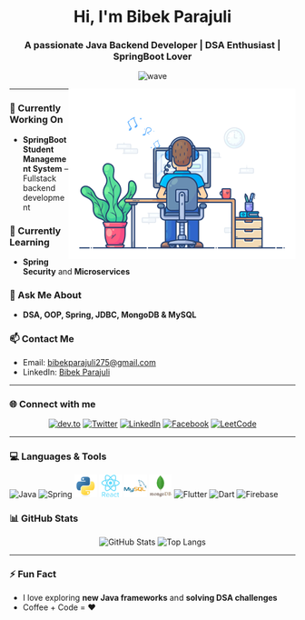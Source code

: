 <h1 align="center"> Hi, I'm Bibek Parajuli</h1>
<h3 align="center">A passionate Java Backend Developer | DSA Enthusiast | SpringBoot Lover</h3>

<p align="center">
  <img src="https://media.giphy.com/media/hvRJCLFzcasrR4ia7z/giphy.gif" width="80" alt="wave">
</p>

<img align="right" alt = "coding" width = "400" src = "https://raw.githubusercontent.com/SupianIDz/SupianIDz/main/coding.gif">

---

### 🔭 Currently Working On
- **SpringBoot Student Management System** – Fullstack backend development

### 🌱 Currently Learning
- **Spring Security** and **Microservices**

### 💬 Ask Me About
- **DSA, OOP, Spring, JDBC, MongoDB & MySQL**

### 📫 Contact Me
- Email: <a href="mailto:bibekparajuli275@gmail.com">bibekparajuli275@gmail.com</a>
- LinkedIn: <a href="https://linkedin.com/in/bibekprj">Bibek Parajuli</a>

---

### 🌐 Connect with me
<p align="center">
  <a href="https://dev.to/bibekparajuli123" target="_blank"><img src="https://img.shields.io/badge/dev.to-000000?style=for-the-badge&logo=dev.to&logoColor=white" alt="dev.to"></a>
  <a href="https://twitter.com/synapseforge" target="_blank"><img src="https://img.shields.io/badge/Twitter-1DA1F2?style=for-the-badge&logo=twitter&logoColor=white" alt="Twitter"></a>
  <a href="https://linkedin.com/in/bibekprj" target="_blank"><img src="https://img.shields.io/badge/LinkedIn-0077B5?style=for-the-badge&logo=linkedin&logoColor=white" alt="LinkedIn"></a>
  <a href="https://www.facebook.com/bibek.parajuli.198373" target="_blank"><img src="https://img.shields.io/badge/Facebook-1877F2?style=for-the-badge&logo=facebook&logoColor=white" alt="Facebook"></a>
  <a href="https://www.leetcode.com/bibekparajuli275" target="_blank"><img src="https://img.shields.io/badge/LeetCode-FFA116?style=for-the-badge&logo=leetcode&logoColor=white" alt="LeetCode"></a>
</p>

---

### 💻 Languages & Tools
<p align="left">
  <img src="https://www.vectorlogo.zone/logos/java/java-icon.svg" alt="Java" width="40" height="40"/>
  <img src="https://www.vectorlogo.zone/logos/springio/springio-icon.svg" alt="Spring" width="40" height="40"/>
  <img src="https://raw.githubusercontent.com/devicons/devicon/master/icons/python/python-original.svg" alt="Python" width="40" height="40"/>
  <img src="https://raw.githubusercontent.com/devicons/devicon/master/icons/react/react-original-wordmark.svg" alt="React" width="40" height="40"/>
  <img src="https://raw.githubusercontent.com/devicons/devicon/master/icons/mysql/mysql-original-wordmark.svg" alt="MySQL" width="40" height="40"/>
  <img src="https://raw.githubusercontent.com/devicons/devicon/master/icons/mongodb/mongodb-original-wordmark.svg" alt="MongoDB" width="40" height="40"/>
  <img src="https://www.vectorlogo.zone/logos/flutterio/flutterio-icon.svg" alt="Flutter" width="40" height="40"/>
  <img src="https://www.vectorlogo.zone/logos/dartlang/dartlang-icon.svg" alt="Dart" width="40" height="40"/>
  <img src="https://www.vectorlogo.zone/logos/firebase/firebase-icon.svg" alt="Firebase" width="40" height="40"/>
</p>

### 📊 GitHub Stats

<p align="center">
  <picture>
    <source srcset="https://github-readme-stats.vercel.app/api?username=bibekparajuli123&show_icons=true&theme=dark" media="(prefers-color-scheme: dark)">
    <img src="https://github-readme-stats.vercel.app/api?username=bibekparajuli123&show_icons=true" alt="GitHub Stats" height="180"/>
  </picture>
  
  <picture>
    <source srcset="https://github-readme-stats.vercel.app/api/top-langs/?username=bibekparajuli123&layout=compact&theme=dark" media="(prefers-color-scheme: dark)">
    <img src="https://github-readme-stats.vercel.app/api/top-langs/?username=bibekparajuli123&layout=compact" alt="Top Langs" height="180"/>
  </picture>
</p>

---

### ⚡ Fun Fact
- I love exploring **new Java frameworks** and **solving DSA challenges**  
- Coffee + Code = ❤️
